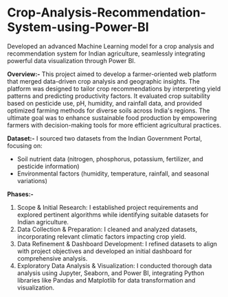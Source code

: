 # Crop-Analysis-Recommendation-System-using-Power-BI
Developed an advanced Machine Learning model for a crop analysis and recommendation system for Indian agriculture, seamlessly integrating powerful data visualization through Power BI.

**Overview:-**
This project aimed to develop a farmer-oriented web platform that merged data-driven crop analysis and geographic insights. The platform was designed to tailor crop recommendations by interpreting yield patterns and predicting productivity factors. It evaluated crop suitability based on pesticide use, pH, humidity, and rainfall data, and provided optimized farming methods for diverse soils across India's regions. The ultimate goal was to enhance sustainable food production by empowering farmers with decision-making tools for more efficient agricultural practices.

**Dataset:-**
I sourced two datasets from the Indian Government Portal, focusing on:

- Soil nutrient data (nitrogen, phosphorus, potassium, fertilizer, and pesticide information)
- Environmental factors (humidity, temperature, rainfall, and seasonal variations)

**Phases:-**

1) Scope & Initial Research: I established project requirements and explored pertinent algorithms while identifying suitable datasets for Indian agriculture.
2) Data Collection & Preparation: I cleaned and analyzed datasets, incorporating relevant climatic factors impacting crop yield.
3) Data Refinement & Dashboard Development: I refined datasets to align with project objectives and developed an initial dashboard for comprehensive analysis.
4) Exploratory Data Analysis & Visualization: I conducted thorough data analysis using Jupyter, Seaborn, and Power BI, integrating Python libraries like Pandas and Matplotlib for data transformation and visualization.
